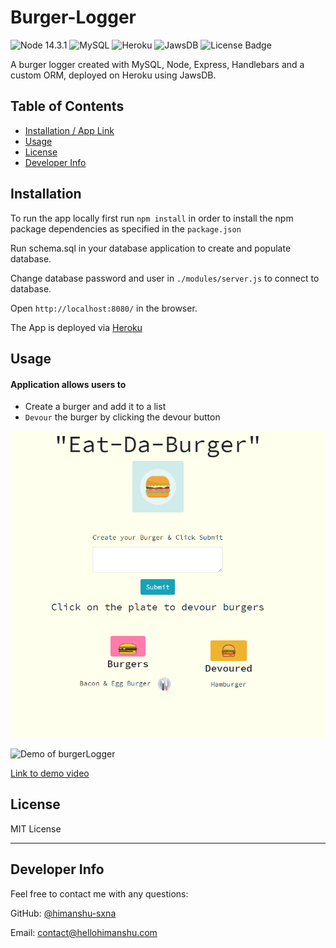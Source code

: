 # Burger-Logger

![Node 14.3.1](https://img.shields.io/badge/node-14.3.1-red)
![MySQL](https://img.shields.io/badge/db-MySQL-red)
![Heroku](https://img.shields.io/badge/deploy-Heroku-orange)
![JawsDB](https://img.shields.io/badge/deploy-JawsDB-orange)
![License Badge](https://img.shields.io/badge/license-MIT-green)

 A burger logger created with MySQL, Node, Express, Handlebars and a custom ORM, deployed on Heroku using JawsDB.

## Table of Contents

  - [Installation / App Link](#installation)
  - [Usage](#usage)
  - [License](#license)
  - [Developer Info](#developer-info)

## <a name="installation"></a>Installation

To run the app locally first run `npm install` in order to install the npm package dependencies as specified in the `package.json`

Run schema.sql in your database application to create and populate database.

Change database password and user in `./modules/server.js` to connect to database.

Open `http://localhost:8080/` in the browser.

The App is deployed via [Heroku](https://intense-atoll-91338.herokuapp.com/)

## <a name="usage"></a>Usage

#### Application allows users to  

- Create a burger and add it to a list
- `Devour` the burger by clicking the devour button

![App Home](/demo/img/app.png)

![Demo of burgerLogger](demo/demo.gif)

[Link to demo video]()

## <a name="license"></a>License

MIT License

---

## <a name="developer-info"></a>Developer Info

Feel free to contact me with any questions:

GitHub: [@himanshu-sxna](https://github.com/himanshu-sxna)

Email: contact@hellohimanshu.com 